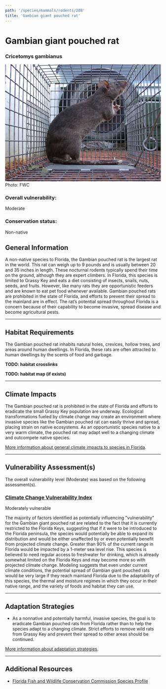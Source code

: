 ```yaml
---
path: '/species/mammals/rodents/208'
title: 'Gambian giant pouched rat'
---
```


# Gambian giant pouched rat

### Cricetomys gambianus

<div id="TopSection">

<div class="header-photo"><img src="208.jpg" alt="Photo for Gambian giant pouched rat"/>
<figcaption>Photo: FWC</figcaption></div>

<div>

### Overall vulnerability:

<div class="vulnerability vulnerability-moderate">Moderate</div>

### Conservation status:

Non-native

</div>
</div>

## General Information

A non-native species to Florida, the Gambian pouched rat is the largest rat in the world. This rat can weigh up to 9 pounds and is usually between 20 and 35 inches in length. These nocturnal rodents typically spend their time on the ground, although they are expert climbers.  In Florida, this species is limited to Grassy Key and eats a diet consisting of insects, snails, nuts, seeds, and fruits. However, like many rats they are opportunistic feeders and are known to eat pet food whenever available.  Gambian pouched rats are prohibited in the state of Florida, and efforts to prevent their spread to the mainland are in effect.  The rat’s potential spread throughout Florida is a concern because of their capability to become invasive, spread disease and become agricultural pests.

<hr />

## Habitat Requirements



The Gambian pouched rat inhabits natural holes, crevices, hollow trees, and areas around human dwellings. In Florida, these rats are often attracted to human dwellings by the scents of food and garbage.

**TODO: habitat crosslinks**

**TODO: habitat map (if exists)**

<hr />

## Climate Impacts

The Gambian pouched rat is prohibited in the state of Florida and efforts to eradicate the small Grassy Key population are underway.  Ecological transformations fueled by climate change may create an environment where invasive species like the Gambian pouched rat can easily thrive and spread, placing strain on native ecosystems.  As an opportunistic species native to a very warm climate, the pouched rat may adapt well to a changing climate and outcompete native species.

[More information about general climate impacts to species in Florida](/impacts/species).



<hr />

## Vulnerability Assessment(s)

The overall vulnerability level (Moderate) was based on the following assessment(s).
#### 
<div class="vulnerability-header">
<h3><a href="/impacts/vulnerability/ccvi">Climate Change Vulnerability Index</a></h3>
<div class="vulnerability vulnerability-moderate">Moderately vulnerable</div>
</div> 

The majority of factors identified as potentially influencing "vulnerability" for the Gambian giant pouched rat are related to the fact that it is currently restricted to the Florida Keys, suggesting that if it were to be introduced to the Florida peninsula, the species would potentially be able to expand its distribution and would be either unaffected by or even potentially benefit from projected climate change.  Greater than 90% of the current range in Florida would be impacted by a 1-meter sea level rise.  This species is believed to need regular access to freshwater for drinking, which is already somewhat limited on the Florida Keys and may become more so with projected climate change.  Modeling suggests that even under current climate conditions, the potential spread of Gambian giant pouched rats would be very large if they reach mainland Florida due to the adaptability of this species, the thermal and moisture regimes in which they occur in their native range, and the variety of foods and habitat they can use.


<hr />

## Adaptation Strategies

- As a nonnative and potentially harmful, invasive species, the goal is to eradicate Gambian pouched rats from Florida rather than to help the species adapt to a changing climate.  Strict efforts to remove wild rats from Grassy Key and prevent their spread to other areas should be continued.

[More information about adaptation strategies](/strategies).

<hr />


## Additional Resources

- [Florida Fish and Wildlife Conservation Commission Species Profile](https://myfwc.com/wildlifehabitats/nonnatives/mammals/rodents/gambian-pouched-rat/)
